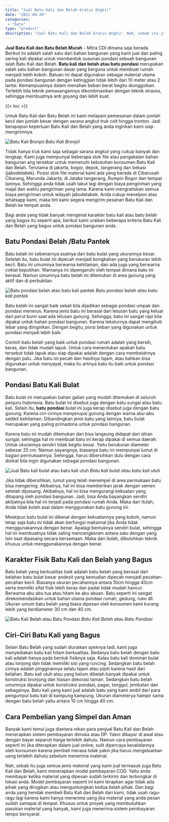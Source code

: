 ```yaml
---
title: "Jual Batu Kali dan Belah Gratis Ongkir"
date: "2021-09-20"
categories:
 - "batu"
type: "product"
description: "Jual Batu Kali dan Belah Gratis Ongkir. Nah, sebab itu juga semua jenis material yang kami jual termasuk juga Batu Kali dan Belah, kami menerapkan model pem..."
---
```


**Jual Batu Kali dan Batu Belah Murah** - Mitra CDI dimana saja berada. Berikut ini adalah salah satu dari bahan bangunan yang kami jual dan paling sering kali dipakai untuk membentuk susunan pondasi sebuah bangunan  ialah Batu Kali dan Belah. **Batu kali dan belah atau batu pondasi** merupakan salah satu bahan bangunan dasar yang berguna untuk membuat rumah menjadi lebih kokoh. Batuan ini dapat digunakan sebagai material utama pada pondasi bangunan dengan ketinggian tidak lebih dari 10 meter atau 2 lantai. Kemampuannya dalam menahan beban berat begitu diunggulkan. Terlebih bila teknik pemasangannya dikombinasikan dengan teknik strauss, sehingga membuatnya anti goyang dan lebih kuat.

{{< toc >}}

Untuk Batu Kali dan Batu Belah ini kami melayani pemesanan dalam jumlah kecil dan jumlah besar dengan sarana angkut truk colt hingga tronton. Jadi berapapun keperluan Batu Kali dan Belah yang anda inginkan kami siap mengirimnya.

![Batu Kali Bronjol](/images/blog/batu-border.jpg)
*Batu Kali Bronjol*

Tidak hanya truk kami saja sebagai sarana angkut yang cukup banyak dan lengkap. Kami juga mempunyai beberapa stok file atau pangakalan bahan bangunan ang tersebar untuk memenuhi kebutuhan konsumen Batu Kali dan Belah. Terutama di jakarta, bogor, depok, tangerang dan bekasi (jabodetabek). Posisi stok file material kami ada yang berada di Cibarusah Cikarang, Marunda Jakarta, di Jatake tangerang, Rumpin Bogor dan tempat lainnya. Sehingga anda tidak usah takut lagi dengan biaya pengiriman yang majal dan waktu pengiriman yang lama. Karena kami mengratiskan semua biaya pengiriman untuk wilayah jabodetabek. Anda cukup menelpon atau whatsapp kami, maka tim kami segera mengirim pesanan Batu Kali dan Belah ke tempat anda.

Bagi anda yang tidak banyak mengenal karakter batu kali atau batu belah yang bagus itu seperti apa, berikut kami uraikan beberapa kriteria Batu Kali dan Belah yang bagus untuk pondasi bangunan anda.

 ## Batu Pondasi Belah /Batu Pantek

Batu belah ini sebenarnya asalnya dari batu bulat yang ukurannya besar. Setelah itu, batu bulat ini dipecah menjadi bongkahan yang berukuran lebih kecil. Batu ini umumnya berwarna kehitaman, dan ada juga yang berwarna coklat keputihan. Warnanya ini dipengaruhi oleh tempat dimana batu ini berasal. Namun umumnya batu belah ini ditemukan di area gunung yang aktif dan di perbukitan.

![Batu pondasi belah atau batu kali pantek](/images/product/batu-pondasi-super.jpg)
*Batu pondasi belah atau batu kali pantek*

Batu belah ini sangat baik sekali bila dijadikan sebagai pondasi umpak dan pondasi menerus. Karena jenis batu ini berasal dari letusan batu yang keluar dari perut bumi saat ada letusan gunung. Sehingga, batu ini sangat rapi bila dipakai untuk bahan pondasi bangunan. Karena teksturnya dapat mengikuti lebar yang diinginkan. Dengan begitu, porsi beban yang digunakan untuk pondasi menjadi lebih baik.

Contoh batu belah yang baik untuk pondasi rumah adalah yang bersih, keras, dan tidak mudah lapuk. Untuk cara menentukan apakah batu tersebut tidak lapuk atau siap dipakai adalah dengan cara membelahnya dengan palu. Jika batu ini pecah dan hasilnya tajam, atau bahkan bisa digunakan untuk menyayat, maka itu artinya batu itu baik untuk pondasi bangunan.

 ## Pondasi Batu Kali Bulat

Batu bulat ini merupakan bahan galian yang mudah ditemukan di seluruh penjuru Indonesia. Batu bulat ini disebut juga dengan batu sungai atau batu kali. Selain itu, **batu** **pondasi** bulat ini juga kerap disebut juga dengan batu gunung. Karena ciri-cirinya menyerupai gunung dengan warna abu-abu sedikit kehitaman. Dibandingkan jenis batu yang lainnya, batu bulat merupakan yang paling primadona untuk pondasi bangunan.

Karena batu ini mudah ditemukan dan bisa langsung didapat dari aliran sungai, sehingga hal ini membuat batu ini kerap dipakai di semua daerah. Untuk ukurannya sendiri tidak begitu besar. Yaitu berukuran diameter sebesar 25 cm. Namun sayangnya, biasanya batu ini mempunyai lumut di bagian permukaannya. Sehingga, harus dibersihkan dulu dengan cara disikat bila ingin digunakan sebagai pondasi bangunan.

![Jual Batu kali bulat atau batu kali utuh](/images/blog/batu-bata-split.jpg)
*Batu kali bulat atau batu kali utuh*

Jika tidak dibersihkan, lumut yang telah menempel di area permukaan batu bisa mengering. Akibatnya, hal ini bisa memberikan jarak dengan semen setelah dipasang. Akibatnya, hal ini bisa mengurangi kekuatan yang ditopang oleh pondasi bangunan. Jadi, bisa Anda bayangkan sendiri akibatnya bila hal ini terjadi pada pondasi rumah Anda. Maka dari itulah, Anda tidak boleh asal dalam menggunakan batu gunung ini.

Meskipun batu bulat ini dikenal dengan kekuatannya yang kokoh, namun tetap saja batu ini tidak akan berfungsi maksimal jika Anda tidak menggunakannya dengan benar. Apalagi bentuknya sendiri bulat, sehingga hal ini membuatnya tidak saling mencengkeram antara satu dengan yang lain saat dipasang secara bersamaan. Maka dari itulah, dibutuhkan teknik khusus untuk menggunakannya dengan benar.

 ## Karakter Fisik Batu Kali dan Belah yang Bagus

Batu belah yang berkualitas baik adalah batu belah yang berasal dari belahan batu bulat besar andesit yang kemudian dipecah menjadi pecahan-pecahan kecil. Biasanya ukuran pecahannya antara 10cm hingga 40cm serta memiliki sifat fisik lebih keras dan padat tidak mudah hancur. Berwarna abu abu tua atau hitam ke abu abuan. Batu seperti ini sangat direkomendasikan untuk bahan utama pondasi rumah, gedung, ruko dll. Ukuran umum batu belah yang biasa dipesan oleh konsumen kami kurang lebih yang berdiameter 30 cm dan 40 cm.

![Batu Kali Belah atau Batu Pondasi](/images/blog/bata-merah-3.jpg)
*Batu Kali Belah atau Batu Pondasi*

 ## Ciri-Ciri Batu Kali yang Bagus

Selain Batu Belah yang sudah diuraikan speknya tadi, kami juga menyediakan batu kali hitam berkualitas. Bedanya batu belah dengan batu kali adalah hanya pada bentuk fisiknya saja. Kalau batu kali dominan bulat atau lonjong dan tidak memiliki sisi yang runcing. Sedangkan batu belah cirinya adalah pinggirannya selalu tajam atau pipih karena hasil dari belahan. Batu kali utuh atau yang belum dibelah banyak dipakai untuk konstruksi bronjong dan hiasan dekorasi taman. Sedangkan batu belah umumnya dipakai untuk konstruksi pondasi, pagar, tanggul, jembatan dan sebagainya. Batu kali yang kami jual adalah batu yang kami ambil dari para pengumpul batu kali di kampung kampung. Ukuran diameterya hampir sama dengan batu belah yaitu antara 10 cm hingga 40 cm.

 ## Cara Pembelian yang Simpel dan Aman

Banyak kami temui juga diantara rekan para penjual Batu Kali dan Belah menerapkan sistem pembayaran dimuka atau DP. Yakni dibayar di awal atau dengan bayar separuh harga terlebih dahulu. Namun cara pembayaran seperti ini jika diterapkan dalam jual online, sulit dipercaya kevalidannya oleh konsumen karena pembeli merasa tidak yakin jika harus mengeluarkan uang terlebih dahulu sebelum menerima material.

Nah, sebab itu juga semua jenis material yang kami jual termasuk juga Batu Kali dan Belah, kami menerapkan model pembayaran COD. Yaitu anda membayar ketika material yang dipesan sudah terkirim dan terbongkar di lokasi anda. Model pembayaran seperti ini kami terapkan agar tidak ada pihak yang dirugikan atau menguntungkan kedua belah pihak. Dan bagi anda yang hendak membeli Batu Kali dan Belah dari kami, tidak usah ragu-ragu lagi karena kami hanya menerima uang jika material yang anda pesan sudah samapai di tempat. Khusus untuk proyek yang membutuhkan pasokan material yang banyak, kami juga menerima sistem pembayaran tempo bersyarat.

